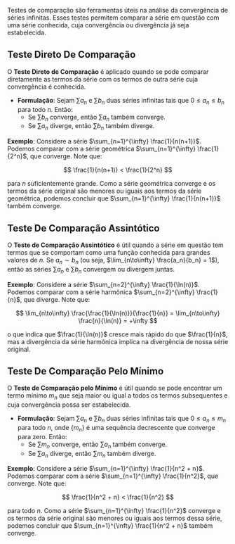 Testes de comparação são ferramentas úteis na análise da convergência de séries infinitas. Esses testes permitem comparar a série em questão com uma série conhecida, cuja convergência ou divergência já seja estabelecida.

## Teste Direto De Comparação

O **Teste Direto de Comparação** é aplicado quando se pode comparar diretamente as termos da série com os termos de outra série cuja convergência é conhecida.

- **Formulação**: Sejam $\sum a_n$ e $\sum b_n$ duas séries infinitas tais que $0 \leq a_n \leq b_n$ para todo $n$. Então:
  - Se $\sum b_n$ converge, então $\sum a_n$ também converge.
  - Se $\sum a_n$ diverge, então $\sum b_n$ também diverge.

**Exemplo**: Considere a série $\sum_{n=1}^{\infty} \frac{1}{n(n+1)}$. Podemos comparar com a série geométrica $\sum_{n=1}^{\infty} \frac{1}{2^n}$, que converge. Note que:

  $$
\frac{1}{n(n+1)} < \frac{1}{2^n}
$$

  para $n$ suficientemente grande. Como a série geométrica converge e os termos da série original são menores ou iguais aos termos da série geométrica, podemos concluir que $\sum_{n=1}^{\infty} \frac{1}{n(n+1)}$ também converge.

## Teste De Comparação Assintótico

O **Teste de Comparação Assintótico** é útil quando a série em questão tem termos que se comportam como uma função conhecida para grandes valores de $n$. Se $a_n \sim b_n$ (ou seja, $\lim_{n\to\infty} \frac{a_n}{b_n} = 1$), então as séries $\sum a_n$ e $\sum b_n$ convergem ou divergem juntas.

**Exemplo**: Considere a série $\sum_{n=2}^{\infty} \frac{1}{\ln(n)}$. Podemos comparar com a série harmônica $\sum_{n=2}^{\infty} \frac{1}{n}$, que diverge. Note que:

  $$
\lim_{n\to\infty} \frac{\frac{1}{\ln(n)}}{\frac{1}{n}} = \lim_{n\to\infty} \frac{n}{\ln(n)} = +\infty
$$

  o que indica que $\frac{1}{\ln(n)}$ cresce mais rápido do que $\frac{1}{n}$, mas a divergência da série harmônica implica na divergência de nossa série original.

## Teste De Comparação Pelo Mínimo

O **Teste de Comparação pelo Mínimo** é útil quando se pode encontrar um termo mínimo $m_n$ que seja maior ou igual a todos os termos subsequentes e cuja convergência possa ser estabelecida.

- **Formulação**: Sejam $\sum a_n$ e $\sum b_n$ duas séries infinitas tais que $0 \leq a_n \leq m_n$ para todo $n$, onde $\{m_n\}$ é uma sequência decrescente que converge para zero. Então:
  - Se $\sum m_n$ converge, então $\sum a_n$ também converge.
  - Se $\sum a_n$ diverge, então $\sum m_n$ também diverge.

**Exemplo**: Considere a série $\sum_{n=1}^{\infty} \frac{1}{n^2 + n}$. Podemos comparar com a série $\sum_{n=1}^{\infty} \frac{1}{n^2}$, que converge. Note que:

  $$
\frac{1}{n^2 + n} < \frac{1}{n^2}
$$

 para todo $n$. Como a série $\sum_{n=1}^{\infty} \frac{1}{n^2}$ converge e os termos da série original são menores ou iguais aos termos dessa série, podemos concluir que $\sum_{n=1}^{\infty} \frac{1}{n^2 + n}$ também converge.
